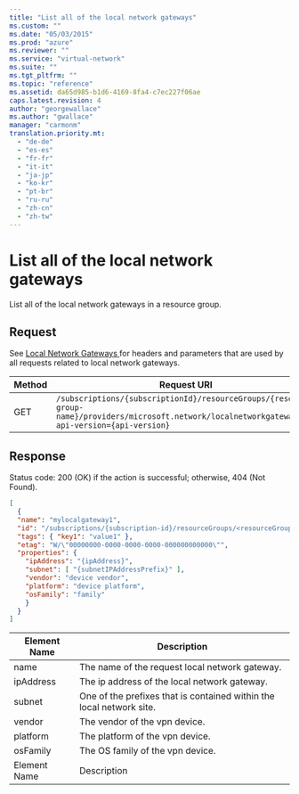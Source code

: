 ```yaml
---
title: "List all of the local network gateways"
ms.custom: ""
ms.date: "05/03/2015"
ms.prod: "azure"
ms.reviewer: ""
ms.service: "virtual-network"
ms.suite: ""
ms.tgt_pltfrm: ""
ms.topic: "reference"
ms.assetid: da65d985-b1d6-4169-8fa4-c7ec227f06ae
caps.latest.revision: 4
author: "georgewallace"
ms.author: "gwallace"
manager: "carmonm"
translation.priority.mt: 
  - "de-de"
  - "es-es"
  - "fr-fr"
  - "it-it"
  - "ja-jp"
  - "ko-kr"
  - "pt-br"
  - "ru-ru"
  - "zh-cn"
  - "zh-tw"
---
```

# List all of the local network gateways
List all of the local network gateways in a resource group.  
  
## Request  
 See [Local Network Gateways ](local-network-gateways.md) for headers and parameters that are used by all requests related to local network gateways.  
  
|Method|Request URI|  
|------------|-----------------|  
|GET|`/subscriptions/{subscriptionId}/resourceGroups/{resource-group-name}/providers/microsoft.network/localnetworkgateways?api-version={api-version}`|  
  
## Response  
 Status code: 200 (OK) if the action is successful; otherwise, 404 (Not Found).  
  
```json  
[  
  {  
  "name": "mylocalgateway1",  
  "id": "/subscriptions/{subscription-id}/resourceGroups/<resourceGroupName>/providers/microsoft.network/localNetworkGateways/mylocalgateway1",  
  "tags": { "key1": "value1" },  
  "etag": "W/\"00000000-0000-0000-0000-000000000000\"",  
  "properties": {  
    "ipAddress": "{ipAddress}",  
    "subnet": [ "{subnetIPAddressPrefix}" ],  
    "vendor": "device vendor",  
    "platform": "device platform",  
    "osFamily": "family"  
    }  
  }  
]  
```  
  
|Element Name|Description|  
|------------------|-----------------|  
|name|The name of the request local network gateway.|  
|ipAddress|The ip address of the local network gateway.|  
|subnet|One of the prefixes that is contained within the local network site.|  
|vendor|The vendor of the vpn device.|  
|platform|The platform of the vpn device.|  
|osFamily|The OS family of the vpn device.|  
|Element Name|Description|
